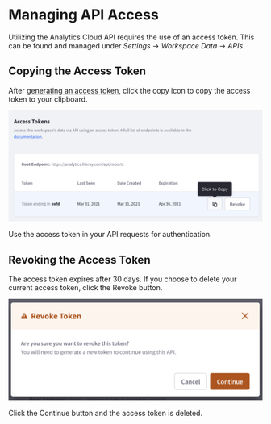 # Managing API Access

Utilizing the Analytics Cloud API requires the use of an access token. This can be found and managed under *Settings* &rarr; *Workspace Data* &rarr; *APIs*.

## Copying the Access Token

After [generating an access token](../apis/authentication.md), click the copy icon to copy the access token to your clipboard.

![Click the copy icon to copy the access token.](./managing-api-access/images/01.png)

Use the access token in your API requests for authentication.

## Revoking the Access Token

The access token expires after 30 days. If you choose to delete your current access token, click the Revoke button.

![Click the revoke button to revoke the current access token.](./managing-api-access/images/02.png)

Click the Continue button and the access token is deleted.
